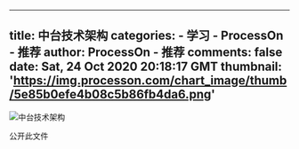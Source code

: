 
---
title: 中台技术架构
categories: 
    - 学习
    - ProcessOn - 推荐
author: ProcessOn - 推荐
comments: false
date: Sat, 24 Oct 2020 20:18:17 GMT
thumbnail: 'https://img.processon.com/chart_image/thumb/5e85b0efe4b08c5b86fb4da6.png'
---

<div>   
<img class="thumb" alt="中台技术架构" src="https://img.processon.com/chart_image/thumb/5e85b0efe4b08c5b86fb4da6.png" referrerpolicy="no-referrer">
<p>公开此文件</p>  
</div>
            